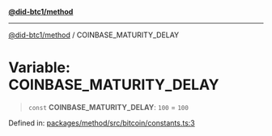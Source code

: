 [**@did-btc1/method**](../README.md)

***

[@did-btc1/method](../globals.md) / COINBASE\_MATURITY\_DELAY

# Variable: COINBASE\_MATURITY\_DELAY

> `const` **COINBASE\_MATURITY\_DELAY**: `100` = `100`

Defined in: [packages/method/src/bitcoin/constants.ts:3](https://github.com/dcdpr/did-btc1-js/blob/4ab6f9915d95beed9bc633644c9db1539395f512/packages/method/src/bitcoin/constants.ts#L3)
